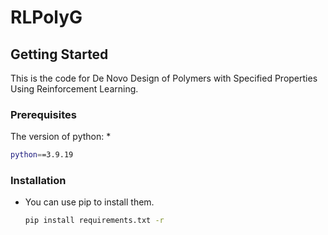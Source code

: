 # RLPolyG
<!-- GETTING STARTED -->
## Getting Started

This is the code for De Novo Design of Polymers with Specified Properties Using Reinforcement Learning.


### Prerequisites

The version of python:
* 
  ```sh
  python==3.9.19
  ```

### Installation

* You can use pip to install them.
  ```sh
  pip install requirements.txt -r
  ```
